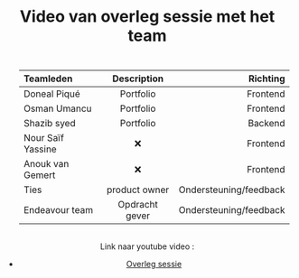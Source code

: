 # Video van overleg sessie met het team

<style>

table {
    padding-left: 5%;
    padding-top: 5%;
    padding-bottom: 3%;
}
body {
    text-align: center;
}
</style>

| Teamleden     | Description | Richting     |
| :---        |    :----:   |          ---: |
| Doneal Piqué      | Portfolio    | Frontend   |
| Osman Umancu   | Portfolio        | Frontend     |
| Shazib syed   | Portfolio        | Backend      |
| Nour Saïf Yassine   | ❌        | Frontend     |
| Anouk van Gemert    | ❌        | Frontend     |
|Ties| product owner| Ondersteuning/feedback|
|Endeavour team|Opdracht gever| Ondersteuning/feedback|

Link naar youtube video :

* [Overleg sessie](https://www.youtube.com/watch?v=ET1y9dvgT9A&t=21s&ab_channel=DonealPiqu%C3%A9)
